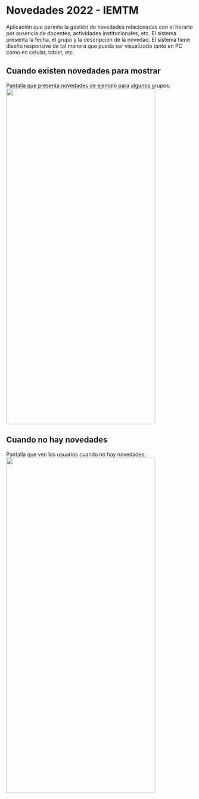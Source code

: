 # Novedades 2022 - IEMTM

Aplicación que permite la gestión de novedades relacionadas con el horario por ausencia de docentes, actividades institucionales, etc. El sistema presenta la fecha, el grupo y la descripción de la novedad. El sistema tiene diseño responsive de tal manera que pueda ser visualizado tanto en PC como en celular, tablet, etc. 

## Cuando existen novedades para mostrar
Pantalla que presenta novedades de ejemplo para algunos grupos: <br>
<img src="https://juancmg.com/apps/novedades/novedades01.jpg" width="400" height="900" />


## Cuando no hay novedades
Pantalla que ven los usuarios cuando no hay novedades: <br>
<img src="https://juancmg.com/apps/novedades/novedades02.jpg" width="400" height="900"  />
